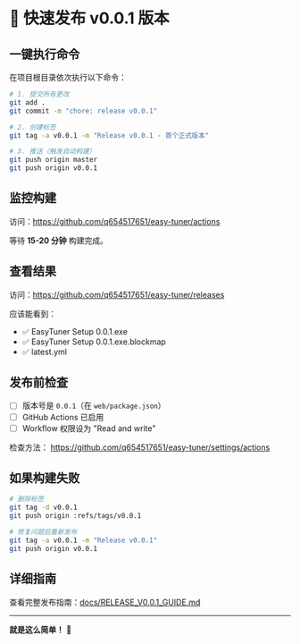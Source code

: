 # 🚀 快速发布 v0.0.1 版本

## 一键执行命令

在项目根目录依次执行以下命令：

```bash
# 1. 提交所有更改
git add .
git commit -m "chore: release v0.0.1"

# 2. 创建标签
git tag -a v0.0.1 -m "Release v0.0.1 - 首个正式版本"

# 3. 推送（触发自动构建）
git push origin master
git push origin v0.0.1
```

## 监控构建

访问：https://github.com/q654517651/easy-tuner/actions

等待 **15-20 分钟** 构建完成。

## 查看结果

访问：https://github.com/q654517651/easy-tuner/releases

应该能看到：
- ✅ EasyTuner Setup 0.0.1.exe
- ✅ EasyTuner Setup 0.0.1.exe.blockmap
- ✅ latest.yml

## 发布前检查

- [ ] 版本号是 `0.0.1`（在 `web/package.json`）
- [ ] GitHub Actions 已启用
- [ ] Workflow 权限设为 "Read and write"

检查方法：
https://github.com/q654517651/easy-tuner/settings/actions

## 如果构建失败

```bash
# 删除标签
git tag -d v0.0.1
git push origin :refs/tags/v0.0.1

# 修复问题后重新发布
git tag -a v0.0.1 -m "Release v0.0.1"
git push origin v0.0.1
```

## 详细指南

查看完整发布指南：[docs/RELEASE_V0.0.1_GUIDE.md](./docs/RELEASE_V0.0.1_GUIDE.md)

---

**就是这么简单！** 🎉

